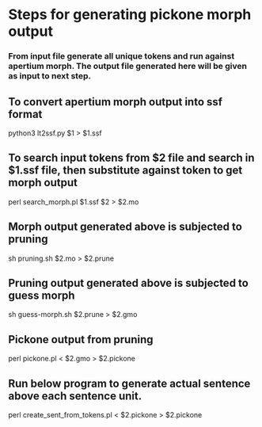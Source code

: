# Steps for generating pickone morph output

### From input file generate all unique tokens and run against apertium morph. The output file generated here will be given as input to next step.

## To convert apertium morph output into ssf format
python3 lt2ssf.py $1 > $1.ssf

## To search input tokens from $2 file and search in $1.ssf file, then substitute against token to get morph output
perl search_morph.pl $1.ssf $2 > $2.mo

## Morph output generated above is subjected to pruning
sh pruning.sh $2.mo > $2.prune

## Pruning output generated above is subjected to guess morph
sh guess-morph.sh $2.prune > $2.gmo

## Pickone output from pruning
perl pickone.pl < $2.gmo > $2.pickone

## Run below program to generate actual sentence above each sentence unit.
perl create_sent_from_tokens.pl < $2.pickone > $2.pickone
